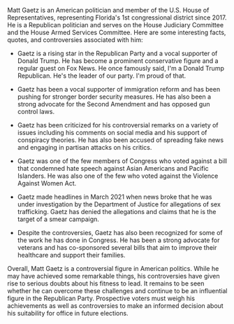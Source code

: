 Matt Gaetz is an American politician and member of the U.S. House of Representatives, representing Florida's 1st congressional district since 2017. He is a Republican politician and serves on the House Judiciary Committee and the House Armed Services Committee. Here are some interesting facts, quotes, and controversies associated with him:

- Gaetz is a rising star in the Republican Party and a vocal supporter of Donald Trump. He has become a prominent conservative figure and a regular guest on Fox News. He once famously said, I'm a Donald Trump Republican. He's the leader of our party. I'm proud of that.

- Gaetz has been a vocal supporter of immigration reform and has been pushing for stronger border security measures. He has also been a strong advocate for the Second Amendment and has opposed gun control laws.

- Gaetz has been criticized for his controversial remarks on a variety of issues including his comments on social media and his support of conspiracy theories. He has also been accused of spreading fake news and engaging in partisan attacks on his critics.

- Gaetz was one of the few members of Congress who voted against a bill that condemned hate speech against Asian Americans and Pacific Islanders. He was also one of the few who voted against the Violence Against Women Act.

- Gaetz made headlines in March 2021 when news broke that he was under investigation by the Department of Justice for allegations of sex trafficking. Gaetz has denied the allegations and claims that he is the target of a smear campaign.

- Despite the controversies, Gaetz has also been recognized for some of the work he has done in Congress. He has been a strong advocate for veterans and has co-sponsored several bills that aim to improve their healthcare and support their families.

Overall, Matt Gaetz is a controversial figure in American politics. While he may have achieved some remarkable things, his controversies have given rise to serious doubts about his fitness to lead. It remains to be seen whether he can overcome these challenges and continue to be an influential figure in the Republican Party. Prospective voters must weigh his achievements as well as controversies to make an informed decision about his suitability for office in future elections.
